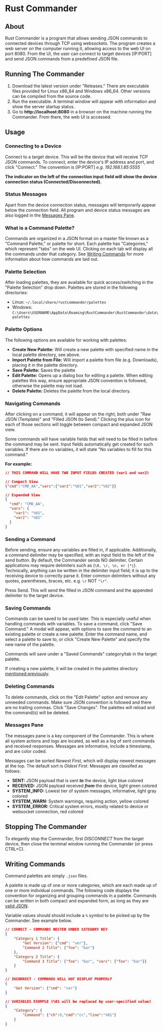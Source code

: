 # Rust Commander
## About
Rust Commander is a program that allows sending JSON commands to connected devices through TCP using websockets. 
The program creates a web server on the computer running it, allowing access to the web UI on port 8080.
From the UI, the user can connect to target devices [IP:PORT] and send JSON commands from a predefined JSON file.

## Running The Commander
1. Download the latest version under "Releases." There are executable files provided for Linux x86_64 and Windows x86_64. Other versions can be compiled from the source code.
2. Run the executable. A terminal window will appear with information and show the server startup status.
3. Go to **http://localhost:8080** in a browser on the machine running the Commander. From there, the web UI is accessed.

## Usage
### Connecting to a Device
Connect to a target device. This will be the device that will receive TCP JSON commands. To connect, enter the device's IP address and port, and click "Connect." The convention is [IP:PORT] _e.g. 192.168.1.85:5555_

**The indicator on the left of the connection input field will show the device connection status (Connected/Disconnected).**

### Status Messages
Apart from the device connection status, messages will temporarily appear below the connection field. All program and device status messages are also logged in the [Messages Pane](#messages-pane). 

### What is a Command Palette?
Commands are organized in a JSON format on a master file known as a "Command Palette," or palette for short. Each palette has "Categories," which represent "tabs" on the web UI. Clicking on each tab will display all the commands under that category. See [Writing Commands](#writing-commands) for more information about how commands are laid out.

### Palette Selection
After loading palettes, they are available for quick access/switching in the "Palette Selection" drop down. Palettes are stored in the following directories:
- Linux: `~/.local/share/rustcommander/palettes`
- Windows: `C:\Users\USERNAME\AppData\Roaming\RustCommander\RustCommander\data\palettes`

### Palette Options
The following options are available for working with palettes:  
- **Create New Palette:** Will create a new palette with specified name in the local palette directory, see above.
- **Import Palette from File:** Will import a palette from file (e.g. Downloads), placing it in the palette directory.
- **Save Palette:** Saves the palette
- **Edit Palette:** Opens up a dialog box for editing a palette. When editing palettes this way, ensure appropriate JSON convention is followed, otherwise the palette may not load.
- **Delete Palette:** Deletes the palette from the local directory.

### Navigating Commands
After clicking on a command, it will appear on the right, both under "Raw JSON (Template)" and "Filled JSON (to Send)." Clicking the plus icon for each of those sections will toggle between compact and expanded JSON view. 

Some commands will have variable fields that will need to be filled in before the command may be sent. Input fields automatically get created for such variables. If there are no variables, it will state "No variables to fill for this command."

**For example:**
```json
// THIS COMMAND WILL HAVE TWO INPUT FIELDS CREATED (var1 and var2)

// Compact View
{"cmd":"CMD_AA","vars":{"var1":"%01","var2":"%02"}}

// Expanded View
{
  "cmd": "CMD_AA",
  "vars": {
    "var1": "%01",
    "var2": "%02"
  }
}
```

### Sending a Command
Before sending, ensure any variables are filled in, if applicable. Additionally, a command delimiter may be specified, with an input field to the left of the send button. By default, the Commander sends NO delimiter. Certain applications may require delimiters such as (`\0, \r, \n, or |*|`). Technically, anything can be written in the delimiter input field; it is up to the receiving device to correctly parse it. Enter common delimiters without any quotes, parentheses, braces, etc. e.g. `\r` NOT `"\r"`. 

Press Send. This will send the filled in JSON command and the appended delimiter to the target device.

### Saving Commands
Commands can be saved to be used later. This is especially useful when handling commands with variables. To save a command, click "Save Command." A modal will appear, with options to save the command to an existing palette or create a new palette. Enter the command name, and select a palette to save to, or click "Create New Palette" and specify the new name of the palette. 

Commands will save under a "Saved Commands" category/tab in the target palette. 

If creating a new palette, it will be created in the palettes directory [mentioned previously](#palette-selection).

### Deleting Commands
To delete commands, click on the "Edit Palette" option and remove any unneeded commands. Make sure JSON convention is followed and there are no trailing commas. Click "Save Changes". The palettes will reload and the command(s) will be deleted.

### Messages Pane
The messages pane is a key component of the Commander. This is where all system actions and logs are located, as well as a log of sent commands and received responses. Messages are informative, include a timestamp, and are color coded.

Messages can be sorted _Newest First_, which will display newest messages at the top. The default sort is _Oldest First_. Messages are classifed as follows:

- **SENT:** JSON payload that is sent ***to*** the device, light blue colored
- **RECEIVED:** JSON payload received ***from*** the device, light green colored
- **SYSTEM_INFO:** Lowest tier of system messages, informative, light gray colored
- **SYSTEM_WARN:** System warnings, requiring action, yellow colored
- **SYSTEM_ERROR:** Critical system errors, mostly related to device or websocket connection, red colored

## Stopping The Commander
To elegantly stop the Commander, first _DISCONNECT_ from the target device, then close the terminal window running the Commander (or press CTRL+C).

## Writing Commands
Command palettes are simply `.json` files.

A palette is made up of one or more categories, which are each made up of one or more individual commands. The following code displays the convention for organizing and grouping commands in a palette. Commands can be written in both compact and expanded form, as long as they are [valid JSON](https://developer.mozilla.org/en-US/docs/Learn_web_development/Core/Scripting/JSON).

Variable values should should include a `%` symbol to be picked up by the Commander. See example below.

```json
// CORRECT - COMMANDS NESTED UNDER CATEGORY KEY
{
	"Category 1 Title": {
		"Get Version": {"cmd": "ver"},
		"Command 2 Title": {"foo": "bar"}
	},
	"Category 2 Title": {
		"Command 3 Title": {"foo": "bar", "vars": {"foo": "bar"}}
	}
}

// INCORRECT - COMMANDS WILL NOT DISPLAY PROPERLY
{
	"Get Version": {"cmd": "ver"}
}

// VARIABLES EXAMPLE (%01 will be replaced by user-specified value)
{
	"Category": {
		"Command": {"ch":0,"cmd":"cc","line":"%01"}
	}
}
```